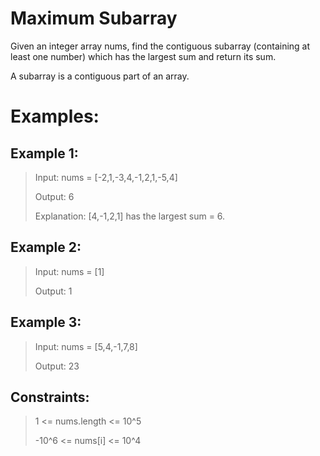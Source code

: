 # Maximum Subarray

Given an integer array nums, find the contiguous subarray (containing at least one number) which has the largest sum and return its sum.

A subarray is a contiguous part of an array.

# Examples: 

## Example 1: 
>Input: nums = [-2,1,-3,4,-1,2,1,-5,4]
>
>Output: 6
>
>Explanation: [4,-1,2,1] has the largest sum = 6.


## Example 2: 
>Input: nums = [1]
>
>Output: 1


## Example 3: 
>Input: nums = [5,4,-1,7,8]
>
>Output: 23

## Constraints:
>1 <= nums.length <= 10^5
>
>-10^6 <= nums[i] <= 10^4